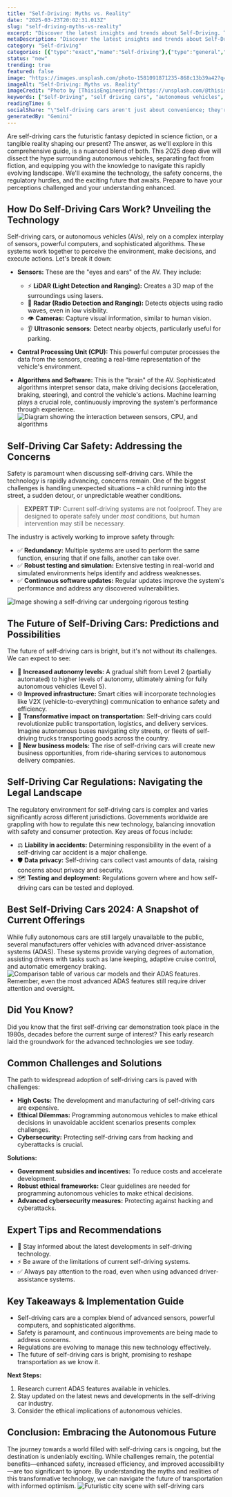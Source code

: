 ```yaml
---
title: "Self-Driving: Myths vs. Reality"
date: "2025-03-23T20:02:31.013Z"
slug: "self-driving-myths-vs-reality"
excerpt: "Discover the latest insights and trends about Self-Driving. This comprehensive guide covers everything you need to know about Self-Driving in 2025."
metaDescription: "Discover the latest insights and trends about Self-Driving. This comprehensive guide covers everything you need to know about Self-Driving in 2025."
category: "Self-driving"
categories: [{"type":"exact","name":"Self-driving"},{"type":"general","name":"Automotive Industry"},{"type":"medium","name":"Robotics Engineering"},{"type":"specific","name":"Sensor Fusion"},{"type":"niche","name":"LiDAR Calibration"}]
status: "new"
trending: true
featured: false
image: "https://images.unsplash.com/photo-1581091871235-868c13b39a42?q=85&w=1200&fit=max&fm=webp&auto=compress"
imageAlt: "Self-Driving: Myths vs. Reality"
imageCredit: "Photo by [ThisisEngineering](https://unsplash.com/@thisisengineering) on Unsplash"
keywords: ["Self-Driving", "self driving cars", "autonomous vehicles", "self driving technology", "self driving car safety", "future of self driving cars", "best self driving cars 2024", "self driving car regulations", "buy self driving car", "how do self driving cars work?"]
readingTime: 6
socialShare: "\"Self-driving cars aren't just about convenience; they're about fundamentally redefining safety and accessibility in transportation.  The future isn't driverless, it's smarter.\""
generatedBy: "Gemini"
---
```




Are self-driving cars the futuristic fantasy depicted in science fiction, or a tangible reality shaping our present?  The answer, as we'll explore in this comprehensive guide, is a nuanced blend of both. This 2025 deep dive will dissect the hype surrounding autonomous vehicles, separating fact from fiction, and equipping you with the knowledge to navigate this rapidly evolving landscape.  We'll examine the technology, the safety concerns, the regulatory hurdles, and the exciting future that awaits.  Prepare to have your perceptions challenged and your understanding enhanced.

## How Do Self-Driving Cars Work?  Unveiling the Technology

Self-driving cars, or autonomous vehicles (AVs), rely on a complex interplay of sensors, powerful computers, and sophisticated algorithms.  These systems work together to perceive the environment, make decisions, and execute actions.  Let's break it down:

* **Sensors:**  These are the "eyes and ears" of the AV.  They include:
    * ⚡ **LiDAR (Light Detection and Ranging):** Creates a 3D map of the surroundings using lasers.
    * 🔑 **Radar (Radio Detection and Ranging):** Detects objects using radio waves, even in low visibility.
    * 👁️ **Cameras:** Capture visual information, similar to human vision.
    * 👂 **Ultrasonic sensors:** Detect nearby objects, particularly useful for parking.

* **Central Processing Unit (CPU):**  This powerful computer processes the data from the sensors, creating a real-time representation of the vehicle's environment.

* **Algorithms and Software:**  This is the "brain" of the AV.  Sophisticated algorithms interpret sensor data, make driving decisions (acceleration, braking, steering), and control the vehicle's actions.  Machine learning plays a crucial role, continuously improving the system's performance through experience. ![Diagram showing the interaction between sensors, CPU, and algorithms](https://images.unsplash.com/photo-1485463611174-f302f6a5c1c9?q=85&w=1200&fit=max&fm=webp&auto=compress)

## Self-Driving Car Safety: Addressing the Concerns

Safety is paramount when discussing self-driving cars. While the technology is rapidly advancing, concerns remain.  One of the biggest challenges is handling unexpected situations – a child running into the street, a sudden detour, or unpredictable weather conditions.

> **EXPERT TIP:**  Current self-driving systems are not foolproof.  They are designed to operate safely under *most* conditions, but human intervention may still be necessary.

The industry is actively working to improve safety through:

* ✅ **Redundancy:**  Multiple systems are used to perform the same function, ensuring that if one fails, another can take over.
* ✅ **Robust testing and simulation:**  Extensive testing in real-world and simulated environments helps identify and address weaknesses.
* ✅ **Continuous software updates:**  Regular updates improve the system's performance and address any discovered vulnerabilities.

![Image showing a self-driving car undergoing rigorous testing](https://images.unsplash.com/photo-1491921125492-f0b9c835b699?q=85&w=1200&fit=max&fm=webp&auto=compress)

##  The Future of Self-Driving Cars:  Predictions and Possibilities

The future of self-driving cars is bright, but it's not without its challenges.  We can expect to see:

* 🚗 **Increased autonomy levels:**  A gradual shift from Level 2 (partially automated) to higher levels of autonomy, ultimately aiming for fully autonomous vehicles (Level 5).
* 🌐 **Improved infrastructure:**  Smart cities will incorporate technologies like V2X (vehicle-to-everything) communication to enhance safety and efficiency.
* 🚌 **Transformative impact on transportation:**  Self-driving cars could revolutionize public transportation, logistics, and delivery services.  Imagine autonomous buses navigating city streets, or fleets of self-driving trucks transporting goods across the country.
* 🚦 **New business models:**  The rise of self-driving cars will create new business opportunities, from ride-sharing services to autonomous delivery companies.

## Self-Driving Car Regulations: Navigating the Legal Landscape

The regulatory environment for self-driving cars is complex and varies significantly across different jurisdictions.  Governments worldwide are grappling with how to regulate this new technology, balancing innovation with safety and consumer protection.  Key areas of focus include:

* ⚖️ **Liability in accidents:** Determining responsibility in the event of a self-driving car accident is a major challenge.
* 🛡️ **Data privacy:**  Self-driving cars collect vast amounts of data, raising concerns about privacy and security.
* 🗺️ **Testing and deployment:**  Regulations govern where and how self-driving cars can be tested and deployed.

## Best Self-Driving Cars 2024: A Snapshot of Current Offerings

While fully autonomous cars are still largely unavailable to the public, several manufacturers offer vehicles with advanced driver-assistance systems (ADAS).  These systems provide varying degrees of automation, assisting drivers with tasks such as lane keeping, adaptive cruise control, and automatic emergency braking.  ![Comparison table of various car models and their ADAS features](https://images.unsplash.com/photo-1581091871235-868c13b39a42?q=85&w=1200&fit=max&fm=webp&auto=compress).  Remember, even the most advanced ADAS features still require driver attention and oversight.

##  Did You Know?

Did you know that the first self-driving car demonstration took place in the 1980s, decades before the current surge of interest?  This early research laid the groundwork for the advanced technologies we see today.

## Common Challenges and Solutions

The path to widespread adoption of self-driving cars is paved with challenges:

* **High Costs:**  The development and manufacturing of self-driving cars are expensive.
* **Ethical Dilemmas:**  Programming autonomous vehicles to make ethical decisions in unavoidable accident scenarios presents complex challenges.
* **Cybersecurity:**  Protecting self-driving cars from hacking and cyberattacks is crucial.

**Solutions:**

* **Government subsidies and incentives:**  To reduce costs and accelerate development.
* **Robust ethical frameworks:**  Clear guidelines are needed for programming autonomous vehicles to make ethical decisions.
* **Advanced cybersecurity measures:**  Protecting against hacking and cyberattacks.

##  Expert Tips and Recommendations

* 🔑 Stay informed about the latest developments in self-driving technology.
* ⚡ Be aware of the limitations of current self-driving systems.
* ✅  Always pay attention to the road, even when using advanced driver-assistance systems.

## Key Takeaways & Implementation Guide

* Self-driving cars are a complex blend of advanced sensors, powerful computers, and sophisticated algorithms.
* Safety is paramount, and continuous improvements are being made to address concerns.
* Regulations are evolving to manage this new technology effectively.
*  The future of self-driving cars is bright, promising to reshape transportation as we know it.

**Next Steps:**

1. Research current ADAS features available in vehicles.
2. Stay updated on the latest news and developments in the self-driving car industry.
3. Consider the ethical implications of autonomous vehicles.

## Conclusion: Embracing the Autonomous Future

The journey towards a world filled with self-driving cars is ongoing, but the destination is undeniably exciting. While challenges remain, the potential benefits—enhanced safety, increased efficiency, and improved accessibility—are too significant to ignore.  By understanding the myths and realities of this transformative technology, we can navigate the future of transportation with informed optimism. ![Futuristic city scene with self-driving cars](https://images.unsplash.com/photo-1625924305476-d8f96c560c21?q=85&w=1200&fit=max&fm=webp&auto=compress)

